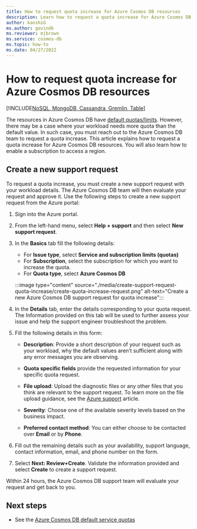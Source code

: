 ```yaml
---
title: How to request quota increase for Azure Cosmos DB resources
description: Learn how to request a quota increase for Azure Cosmos DB resources. You will also learn how to enable a subscription to access a region.
author: kanshiG
ms.author: govindk
ms.reviewer: mjbrown
ms.service: cosmos-db
ms.topic: how-to
ms.date: 04/27/2022
---
```


# How to request quota increase for Azure Cosmos DB resources
[!INCLUDE[NoSQL, MongoDB, Cassandra, Gremlin, Table](../includes/appliesto-nosql-mongodb-cassandra-gremlin-table.md)]

The resources in Azure Cosmos DB have [default quotas/limits](../concepts-limits.md). However, there may be a case where your workload needs more quota than the default value. In such case, you must reach out to the Azure Cosmos DB team to request a quota increase. This article explains how to request a quota increase for Azure Cosmos DB resources. You will also learn how to enable a subscription to access a region.

## Create a new support request

To request a quota increase, you must create a new support request with your workload details. The Azure Cosmos DB team will then evaluate your request and approve it. Use the following steps to create a new support request from the Azure portal:

1. Sign into the Azure portal.

1. From the left-hand menu, select **Help + support** and then select **New support request**.

1. In the **Basics** tab fill the following details:

   * For **Issue type**, select **Service and subscription limits (quotas)**
   * For **Subscription**, select the subscription for which you want to increase the quota.
   * For **Quota type**, select **Azure Cosmos DB**

   :::image type="content" source="./media/create-support-request-quota-increase/create-quota-increase-request.png" alt-text="Create a new Azure Cosmos DB support request for quota increase":::

1. In the **Details** tab, enter the details corresponding to your quota request. The Information provided on this tab will be used to further assess your issue and help the support engineer troubleshoot the problem.

1. Fill the following details in this form:

   * **Description**: Provide a short description of your request such as your workload, why the default values aren’t sufficient along with any error messages you are observing.

   * **Quota specific fields** provide the requested information for your specific quota request.

   * **File upload**: Upload the diagnostic files or any other files that you think are relevant to the support request. To learn more on the file upload guidance, see the [Azure support](../../azure-portal/supportability/how-to-manage-azure-support-request.md#upload-files) article.

   * **Severity**: Choose one of the available severity levels based on the business impact.

   * **Preferred contact method**: You can either choose to be contacted over **Email** or by **Phone**.

1. Fill out the remaining details such as your availability, support language, contact information, email, and phone number on the form.

1. Select **Next: Review+Create**. Validate the information provided and select **Create** to create a support request.

Within 24 hours, the Azure Cosmos DB support team will evaluate your request and get back to you.

## Next steps

* See the [Azure Cosmos DB default service quotas](../concepts-limits.md)
